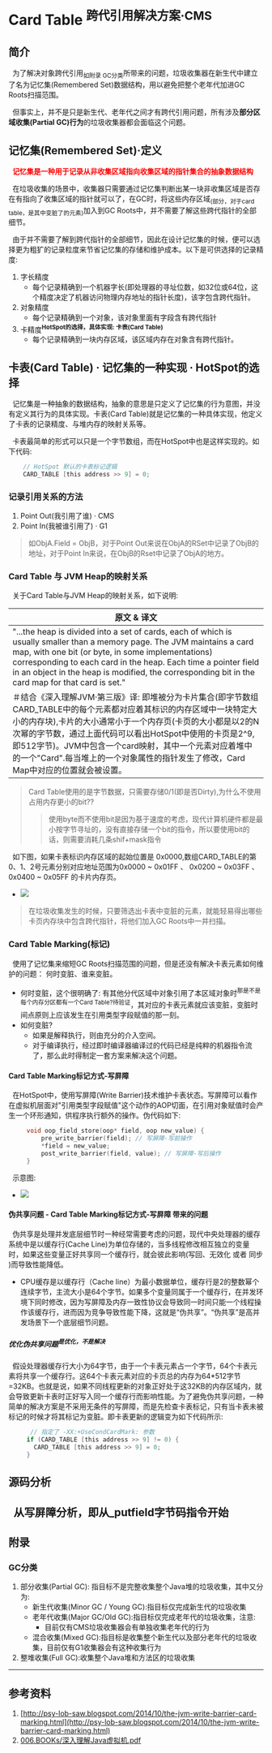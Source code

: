 # Card Table <sup>跨代引用解决方案·CMS</sup>
## 简介
&nbsp;&nbsp;为了解决对象跨代引用<sub>如附录 GC分类</sub>所带来的问题，垃圾收集器在新生代中建立了名为记忆集(Remembered Set)数据结构，用以避免把整个老年代加进GC Roots扫描范围。

&nbsp;&nbsp;但事实上，并不是只是新生代、老年代之间才有跨代引用问题，所有涉及**部分区域收集(Partial GC)行为**的垃圾收集器都会面临这个问题。


## 记忆集(Remembered Set)·定义
&nbsp;&nbsp;<font color="red" >**记忆集是一种用于记录从非收集区域指向收集区域的指针集合的抽象数据结构**</font>

&nbsp;&nbsp;在垃圾收集的场景中，收集器只需要通过记忆集判断出某一块非收集区域是否存在有指向了收集区域的指针就可以了，在GC时，将这些内存区域<sub>(部分，对于card table，是其中变脏了的元素)</sub>加入到GC Roots中，并不需要了解这些跨代指针的全部细节。

&nbsp;&nbsp;由于并不需要了解到跨代指针的全部细节，因此在设计记忆集的时候，便可以选择更为粗犷的记录粒度来节省记忆集的存储和维护成本。以下是可供选择的记录精度:
1. 字长精度
   + 每个记录精确到一个机器字长(即处理器的寻址位数，如32位或64位，这个精度决定了机器访问物理内存地址的指针长度)，该字包含跨代指针。
2. 对象精度
   + 每个记录精确到一个对象，该对象里面有字段含有跨代指针
3. 卡精度<sup>**HotSpot的选择，具体实现: 卡表(Card Table)**</sup>
   + 每个记录精确到一块内存区域，该区域内存在对象含有跨代指针。

## 卡表(Card Table) · 记忆集的一种实现 · HotSpot的选择
&nbsp;&nbsp;记忆集是一种抽象的数据结构，抽象的意思是只定义了记忆集的行为意图，并没有定义其行为的具体实现。卡表(Card Table)就是记忆集的一种具体实现，他定义了卡表的记录精度、与堆内存的映射关系等。

&nbsp;&nbsp;卡表最简单的形式可以只是一个字节数组，而在HotSpot中也是这样实现的。如下代码:
```c
    // HotSpot 默认的卡表标记逻辑
    CARD_TABLE [this address >> 9] = 0;
```
### 记录引用关系的方法
1. Point Out(我引用了谁) · CMS
2. Point In(我被谁引用了) · G1
> 如ObjA.Field = ObjB，对于Point Out来说在ObjA的RSet中记录了ObjB的地址，对于Point In来说，在ObjB的Rset中记录了ObjA的地方。

### Card Table 与 JVM Heap的映射关系
&nbsp;&nbsp;关于Card Table与JVM Heap的映射关系，如下说明:

|原文 & 译文|
|---|
|"...the heap is divided into a set of cards, each of which is usually smaller than a memory page. The JVM maintains a card map, with one bit (or byte, in some implementations) corresponding to each card in the heap. Each time a pointer field in an object in the heap is modified, the corresponding bit in the card map for that card is set."|
|＃结合《深入理解JVM·第三版》译: 即堆被分为卡片集合(即字节数组CARD_TABLE中的每个元素都对应着其标识的内存区域中一块特定大小的内存块),卡片的大小通常小于一个内存页(卡页的大小都是以2的N次幂的字节数，通过上面代码可以看出HotSpot中使用的卡页是2^9,即512字节)。JVM中包含一个card映射，其中一个元素对应着堆中的一个"Card".每当堆上的一个对象属性的指针发生了修改，Card Map中对应的位置就会被设置。|
> Card Table使用的是字节数据，只需要存储0/1(即是否Dirty),为什么不使用占用内存更小的bit??
>> 使用byte而不使用bit是因为基于速度的考虑，现代计算机硬件都是最小按字节寻址的，没有直接存储一个bit的指令，所以要使用bit的话，则需要消耗几条shif+mask指令

&nbsp;&nbsp;如下图，如果卡表标识内存区域的起始位置是 0x0000,数组CARD_TABLE的第0、1、2号元素分别对应地址范围为0x0000 ~ 0x01FF 、 0x0200 ~ 0x03FF 、 0x0400 ~ 0x05FF 的卡片内存页。
- <img src="./pics/2022-01-14_08-05.png"/>

> 在垃圾收集发生的时候，只要筛选出卡表中变脏的元素，就能轻易得出哪些卡页内存块中包含跨代指针，将他们加入GC Roots中一并扫描。


### Card Table Marking(标记)
&nbsp;&nbsp;使用了记忆集来缩短GC Roots扫描范围的问题，但是还没有解决卡表元素如何维护的问题： 何时变脏、谁来变脏。
- 何时变脏，这个很明确了: 有其他分代区域中对象引用了本区域对象时<sup>那是不是每个内存分区都有一个Card Table?待验证</sup>，其对应的卡表元素就应该变脏，变脏时间点原则上应该发生在引用类型字段赋值的那一刻。
- 如何变脏?
   + 如果是解释执行，则由充分的介入空间。
   + 对于编译执行，经过即时编译器编译过的代码已经是纯粹的机器指令流了，那么此时得制定一套方案来解决这个问题。

#### Card Table Marking标记方式-写屏障
&nbsp;&nbsp;在HotSpot中，使用写屏障(Write Barrier)技术维护卡表状态。写屏障可以看作在虚拟机层面对"引用类型字段赋值"这个动作的AOP切面，在引用对象赋值时会产生一个环形通知，供程序执行额外的操作。伪代码如下:
```c
     void oop_field_store(oop* field, oop new_value) {
         pre_write_barrier(field); // 写屏障-写前操作
         *field = new_value; 
         post_write_barrier(field, value); // 写屏障-写后操作
     }
```

&nbsp;&nbsp;示意图:
- <img src="./pics/cardmarking.png">

#### 伪共享问题 - Card Table Marking标记方式-写屏障 带来的问题
&nbsp;&nbsp;伪共享是处理并发底层细节时一种经常需要考虑的问题，现代中央处理器的缓存系统中是以缓存行(Cache Line)为单位存储的，当多线程修改相互独立的变量时，如果这些变量正好共享同一个缓存行，就会彼此影响(写回、无效化 或者 同步 )而导致性能降低。
+ CPU缓存是以缓存行（Cache line）为最小数据单位，缓存行是2的整数幂个连续字节，主流大小是64个字节。如果多个变量同属于一个缓存行，在并发环境下同时修改，因为写屏障及内存一致性协议会导致同一时间只能一个线程操作该缓存行，进而因为竞争导致性能下降，这就是“伪共享”。“伪共享”是高并发场景下一个底层细节问题。
##### 优化伪共享问题<sup>是优化，不是解决</sup>
&nbsp;&nbsp;假设处理器缓存行大小为64字节，由于一个卡表元素占一个字节，64个卡表元素将共享一个缓存行。这64个卡表元素对应的卡页总的内存为64*512字节=32KB。也就是说，如果不同线程更新的对象正好处于这32KB的内存区域内，就会导致更新卡表时正好写入同一个缓存行而影响性能。为了避免伪共享问题，一种简单的解决方案是不采用无条件的写屏障，而是先检查卡表标记，只有当卡表未被标记的时候才将其标记为变脏。即卡表更新的逻辑变为如下代码所示:
```c
      // 指定了 -XX:+UseCondCardMark: 参数
     if (CARD_TABLE [this address >> 9] != 0) {
       CARD_TABLE [this address >> 9] = 0; 
     }
```
## 源码分析
&nbsp;&nbsp;从写屏障分析，即从_putfield字节码指令开始
---
## 附录
### GC分类
1. 部分收集(Partial GC): 指目标不是完整收集整个Java堆的垃圾收集，其中又分为:
   - 新生代收集(Minor GC / Young GC):指目标仅完成新生代的垃圾收集
   - 老年代收集(Major GC/Old GC):指目标仅完成老年代的垃圾收集，注意:
      + 目前仅有CMS垃圾收集器会有单独收集老年代的行为
   - 混合收集(Mixed GC):指目标是收集整个新生代以及部分老年代的垃圾收集，目前仅有G1收集器会有这种收集行为
2. 整堆收集(Full GC):收集整个Java堆和方法区的垃圾收集

---
## 参考资料
1. [http://psy-lob-saw.blogspot.com/2014/10/the-jvm-write-barrier-card-marking.html](http://psy-lob-saw.blogspot.com/2014/10/the-jvm-write-barrier-card-marking.html)
2. [006.BOOKs/深入理解Java虚拟机.pdf](../../006.BOOKs/深入理解Java虚拟机.pdf)